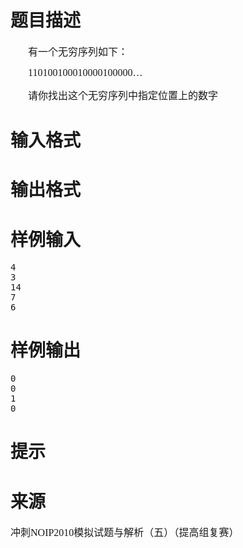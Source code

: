 

# 题目描述


<p style="text-indent:21pt;">
<span style="font-family:&#34;Microsoft YaHei&#34;;font-size:16px;">有一个无穷序列如下：</span> 
</p>
<p style="text-indent:21pt;">
<span style="font-family:&#34;Microsoft YaHei&#34;;font-size:16px;">110100100010000100000…</span> 
</p>
<p style="text-indent:21pt;">
<span style="font-family:&#34;Microsoft YaHei&#34;;font-size:16px;">请你找出这个无穷序列中指定位置上的数字</span> 
</p>

# 输入格式



# 输出格式



# 样例输入


<pre>4
3
14
7
6</pre>

# 样例输出


<pre>0
0
1
0</pre>

# 提示



# 来源


<p>
<span style="font-family:&#34;Microsoft YaHei&#34;;font-size:16px;">冲刺</span><span style="font-family:&#34;Microsoft YaHei&#34;;font-size:16px;">NOIP2010</span><span style="font-family:&#34;Microsoft YaHei&#34;;font-size:16px;">模拟试题与解析（五）</span><span style="font-family:&#34;Microsoft YaHei&#34;;font-size:16px;">（提高组复赛）</span> 
</p>
<p>
<br/>
</p>
